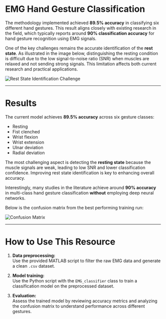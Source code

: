 # EMG Hand Gesture Classification

The methodology implemented achieved **89.5% accuracy** in classifying six different hand gestures. This result aligns closely with existing research in the field, which typically reports around **90% classification accuracy** for hand gesture recognition using EMG signals.

One of the key challenges remains the accurate identification of the **rest state**. As illustrated in the image below, distinguishing the resting condition is difficult due to the low signal-to-noise ratio (SNR) when muscles are relaxed and not sending strong signals. This limitation affects both current research and practical applications.

![Rest State Identification Challenge](https://github.com/user-attachments/assets/6f788eb1-edc4-4ff4-a570-d6818716243c)

---

# Results

The current model achieves **89.5% accuracy** across six gesture classes:

- Resting  
- Fist clenched  
- Wrist flexion  
- Wrist extension  
- Ulnar deviation  
- Radial deviation  

The most challenging aspect is detecting the **resting state** because the muscle signals are weak, leading to low SNR and lower classification confidence. Improving rest state identification is key to enhancing overall accuracy.

Interestingly, many studies in the literature achieve around **90% accuracy** in multi-class hand gesture classification **without** employing deep neural networks.

Below is the confusion matrix from the best performing training run:

![Confusion Matrix](https://github.com/user-attachments/assets/a8aed9c0-c809-43ba-8797-5d7d6e1b3a4c)


---

# How to Use This Resource

1. **Data preprocessing:**  
   Use the provided MATLAB script to filter the raw EMG data and generate a clean `.csv` dataset.

2. **Model training:**  
   Use the Python script with the `EMG_classifier` class to train a classification model on the preprocessed dataset.

3. **Evaluation:**  
   Assess the trained model by reviewing accuracy metrics and analyzing the confusion matrix to understand performance across different gestures.
